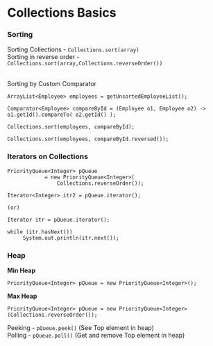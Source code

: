 
# Collections Basics


### Sorting

Sorting Collections  - ```Collections.sort(array)``` <br/>
Sorting in reverse order - ```Collections.sort(array,Collections.reverseOrder())```<br/><br/>

Sorting by Custom Comparator <br/>

```
ArrayList<Employee> employees = getUnsortedEmployeeList();
             
Comparator<Employee> compareById = (Employee o1, Employee o2) -> o1.getId().compareTo( o2.getId() );
 
Collections.sort(employees, compareById);
 
Collections.sort(employees, compareById.reversed());
```


### Iterators on Collections

```
PriorityQueue<Integer> pQueue
            = new PriorityQueue<Integer>(
                Collections.reverseOrder());
                
Iterator<Integer> itr2 = pQueue.iterator(); 

(or)

Iterator itr = pQueue.iterator();

while (itr.hasNext())
     System.out.println(itr.next());

```



### Heap

<b>Min Heap </b>

```
PriorityQueue<Integer> pQueue = new PriorityQueue<Integer>();
```

<b>Max Heap </b>

```
PriorityQueue<Integer> pQueue = new PriorityQueue<Integer>(Collections.reverseOrder());
```

Peeking - ```pQueue.peek()``` (See Top element in heap) <br/>
Polling - ```pQueue.poll()``` (Get and remove Top element in heap) <br/>


